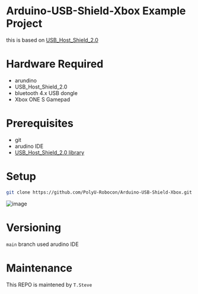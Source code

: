 # Arduino-USB-Shield-Xbox Example Project
this is based on [USB_Host_Shield_2.0](https://github.com/felis/USB_Host_Shield_2.0)
# Hardware Required 
* arundino
* USB_Host_Shield_2.0
* bluetooth 4.x USB dongle
* Xbox ONE S Gamepad
# Prerequisites
* git
* arudino IDE
* [USB_Host_Shield_2.0 library](https://github.com/felis/USB_Host_Shield_2.0)
# Setup
```bash
git clone https://github.com/PolyU-Robocon/Arduino-USB-Shield-Xbox.git
```
![image](https://user-images.githubusercontent.com/45313904/178580274-1976deb8-6e92-45cb-9bbd-1d70b6ae056b.png)

# Versioning
`main` branch used arudino IDE

# Maintenance
This REPO is maintened by `T.Steve`

